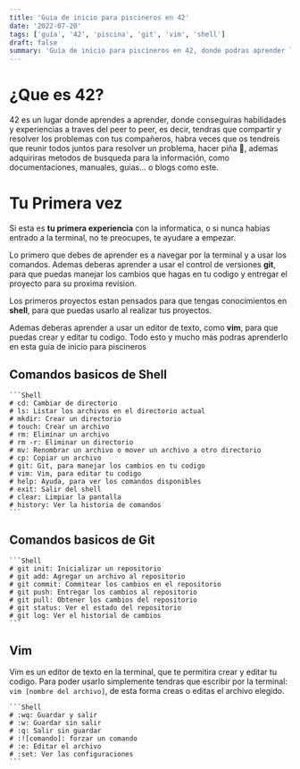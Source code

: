 ```yaml
---
title: 'Guia de inicio para piscineros en 42'
date: '2022-07-20'
tags: ['guía', '42', 'piscina', 'git', 'vim', 'shell']
draft: false
summary: 'Guía de inicio para piscineros en 42, donde podras aprender lo necesario para empezar a programar, crear un repositorio en git, configurar vim, aprender a usarlo y mucho más.'
---
```


# ¿Que es 42?

42 es un lugar donde aprendes a aprender, donde conseguiras habilidades y experiencias a traves del peer to peer, es decir, tendras que compartir y resolver los problemas con tus compañeros, habra veces que os tendreis que reunir todos juntos para resolver un problema, hacer piña 🍍, ademas adquiriras metodos de busqueda para la información, como documentaciones, manuales, guias... o blogs como este.

# Tu Primera vez

Si esta es **tu primera experiencia** con la informatica, o si nunca habias entrado a la terminal, no te preocupes, te ayudare a empezar.

Lo primero que debes de aprender es a navegar por la terminal y a usar los comandos. Ademas deberas aprender a usar el control de versiones **git**, para que puedas manejar los cambios que hagas en tu codigo y entregar el proyecto para su proxima revision.

Los primeros proyectos estan pensados para que tengas conocimientos en **shell**, para que puedas usarlo al realizar tus proyectos.

Ademas deberas aprender a usar un editor de texto, como **vim**, para que puedas crear y editar tu codigo. Todo esto y mucho más podras aprenderlo en esta guia de inicio para piscineros

## Comandos basicos de Shell

    ```Shell
    # cd: Cambiar de directorio
    # ls: Listar los archivos en el directorio actual
    # mkdir: Crear un directorio
    # touch: Crear un archivo
    # rm: Eliminar un archivo
    # rm -r: Eliminar un directorio
    # mv: Renombrar un archivo o mover un archivo a otro directorio
    # cp: Copiar un archivo
    # git: Git, para manejar los cambios en tu codigo
    # vim: Vim, para editar tu codigo
    # help: Ayuda, para ver los comandos disponibles
    # exit: Salir del shell
    # clear: Limpiar la pantalla
    # history: Ver la historia de comandos
    ```

## Comandos basicos de Git

    ```Shell
    # git init: Inicializar un repositorio
    # git add: Agregar un archivo al repositorio
    # git commit: Commitear los cambios en el repositorio
    # git push: Entregar los cambios al repositorio
    # git pull: Obtener los cambios del repositorio
    # git status: Ver el estado del repositorio
    # git log: Ver el historial de cambios
    ```

## Vim

Vim es un editor de texto en la terminal, que te permitira crear y editar tu codigo. Para poder usarlo simplemente tendras que escribir por la terminal: `vim [nombre del archivo]`, de esta forma creas o editas el archivo elegido.

    ```Shell
    # :wq: Guardar y salir
    # :w: Guardar sin salir
    # :q: Salir sin guardar
    # :![comando]: forzar un comando
    # :e: Editar el archivo
    # :set: Ver las configuraciones
    ```
